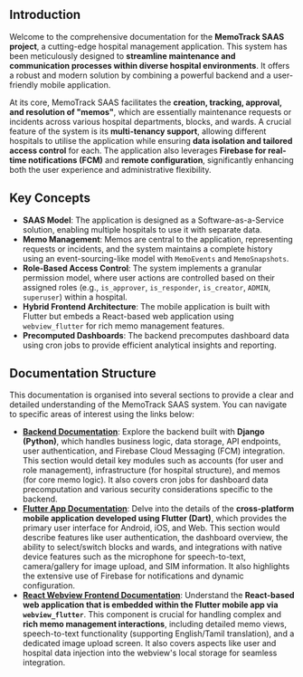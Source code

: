 ## Introduction

Welcome to the comprehensive documentation for the **MemoTrack SAAS project**, a cutting-edge hospital management application. This system has been meticulously designed to **streamline maintenance and communication processes within diverse hospital environments**. It offers a robust and modern solution by combining a powerful backend and a user-friendly mobile application.

At its core, MemoTrack SAAS facilitates the **creation, tracking, approval, and resolution of "memos"**, which are essentially maintenance requests or incidents across various hospital departments, blocks, and wards. A crucial feature of the system is its **multi-tenancy support**, allowing different hospitals to utilise the application while ensuring **data isolation and tailored access control** for each. The application also leverages **Firebase for real-time notifications (FCM)** and **remote configuration**, significantly enhancing both the user experience and administrative flexibility.

## Key Concepts

*   **SAAS Model**: The application is designed as a Software-as-a-Service solution, enabling multiple hospitals to use it with separate data.
*   **Memo Management**: Memos are central to the application, representing requests or incidents, and the system maintains a complete history using an event-sourcing-like model with `MemoEvents` and `MemoSnapshots`.
*   **Role-Based Access Control**: The system implements a granular permission model, where user actions are controlled based on their assigned roles (e.g., `is_approver`, `is_responder`, `is_creator`, `ADMIN`, `superuser`) within a hospital.
*   **Hybrid Frontend Architecture**: The mobile application is built with Flutter but embeds a React-based web application using `webview_flutter` for rich memo management features.
*   **Precomputed Dashboards**: The backend precomputes dashboard data using cron jobs to provide efficient analytical insights and reporting.

## Documentation Structure

This documentation is organised into several sections to provide a clear and detailed understanding of the MemoTrack SAAS system. You can navigate to specific areas of interest using the links below:

*   **[Backend Documentation](backend-docs.md)**: Explore the backend built with **Django (Python)**, which handles business logic, data storage, API endpoints, user authentication, and Firebase Cloud Messaging (FCM) integration. This section would detail key modules such as accounts (for user and role management), infrastructure (for hospital structure), and memos (for core memo logic). It also covers cron jobs for dashboard data precomputation and various security considerations specific to the backend.
*   **[Flutter App Documentation](flutter-app-docs.md)**: Delve into the details of the **cross-platform mobile application developed using Flutter (Dart)**, which provides the primary user interface for Android, iOS, and Web. This section would describe features like user authentication, the dashboard overview, the ability to select/switch blocks and wards, and integrations with native device features such as the microphone for speech-to-text, camera/gallery for image upload, and SIM information. It also highlights the extensive use of Firebase for notifications and dynamic configuration.
*   **[React Webview Frontend Documentation](react-webview-frontend-docs.md)**: Understand the **React-based web application that is embedded within the Flutter mobile app via `webview_flutter`**. This component is crucial for handling complex and **rich memo management interactions**, including detailed memo views, speech-to-text functionality (supporting English/Tamil translation), and a dedicated image upload screen. It also covers aspects like user and hospital data injection into the webview's local storage for seamless integration.
